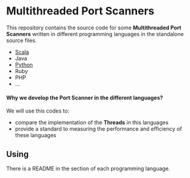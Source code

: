 # Multithreaded Port Scanners
This repository contains the source code for some **Multithreaded Port Scanners** written in different programming languages in the standalone source files.

- [Scala](https://github.com/rezzzza/multithreaded-port-scanners/tree/master/scala)
- Java
- [Python](https://github.com/rezzzza/multithreaded-port-scanners/tree/master/python)
- Ruby
- PHP
- ...

#### Why we develop the Port Scanner in the different languages?
We will use this codes to:

- compare the implementation of the **Threads** in this languages
- provide a standard to measuring the performance and efficiency of these languages


## Using

There is a README in the section of each programming language.